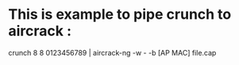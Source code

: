 # This is example to pipe crunch to aircrack :

crunch 8 8 0123456789 | aircrack-ng -w - -b [AP MAC] file.cap
